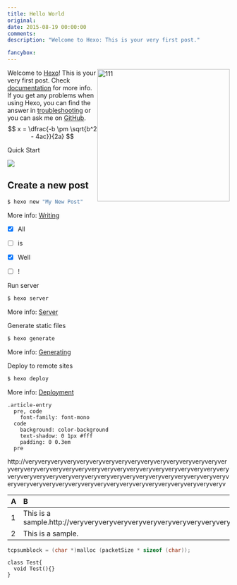 ```yaml
---
title: Hello World
original: 
date: 2015-08-19 00:00:00
comments: 
description: "Welcome to Hexo: This is your very first post."

fancybox: 
---
```


![111](/background/bg-1.jpg) Welcome to [Hexo](http://hexo.io/)! This is your very first post. Check [documentation](http://hexo.io/docs/) for more info. If you get any problems when using Hexo, you can find the answer in [troubleshooting](http://hexo.io/docs/troubleshooting.html) or you can ask me on [GitHub](https://github.com/hexojs/hexo/issues).
$$  x = \dfrac{-b \pm \sqrt{b^2 - 4ac}}{2a} $$
<!-- more -->

Quick Start

<img src="/background/bg-4.jpg" class="NoNeedOptimize"/>

## Create a new post

<style>
    img[alt="111"] {
        width: 300px;
        float: right ;
        clear: right ;
    }
</style>

``` bash
$ hexo new "My New Post"
```

More info: [Writing](http://hexo.io/docs/writing.html)

- [x] All
- [ ] is
- [x] Well
- [ ] !


Run server

``` bash
$ hexo server
```

More info: [Server](http://hexo.io/docs/server.html)

Generate static files

``` bash
$ hexo generate
```

More info: [Generating](http://hexo.io/docs/generating.html)

Deploy to remote sites

``` bash
$ hexo deploy
```

More info: [Deployment](http://hexo.io/docs/deployment.html)

``` 
.article-entry
  pre, code
    font-family: font-mono
  code
    background: color-background
    text-shadow: 0 1px #fff
    padding: 0 0.3em
  pre
 ```

 http://veryveryveryveryveryveryveryveryveryveryveryveryveryveryveryveryveryveryveryveryveryveryveryveryveryveryveryveryveryveryveryveryveryveryveryveryveryveryveryveryveryveryveryveryveryveryveryveryveryveryveryveryveryveryveryveryveryveryveryveryveryveryveryveryveryveryveryv

 <i class="fa fa-fort-awesome"></i>

  A | B
 :-------- | :-------
 1 | This is a sample.http://veryveryveryveryveryveryveryveryveryveryveryveryveryveryveryveryveryveryveryveryveryveryveryveryveryveryveryveryveryveryveryveryveryveryveryveryveryveryveryveryveryveryveryveryveryveryveryveryveryveryveryveryveryveryveryveryveryveryveryveryveryveryveryveryveryveryveryv 
2 | This is a sample. 


```c
tcpsumblock = (char *)malloc (packetSize * sizeof (char));
```


```
class Test{
  void Test(){}
} 
```